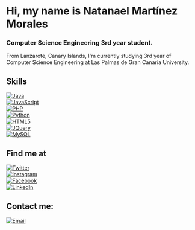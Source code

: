# Hi, my name is Natanael Martínez Morales
### Computer Science Engineering 3rd year student.

From Lanzarote, Canary Islands, I'm currently studying 3rd year of Computer Science Engineering at Las Palmas de Gran Canaria University.

## Skills

[![Java](https://img.shields.io/badge/Java-007396?style=for-the-badge&logo=java&logoColor=white&labelColor=101010)]()
</br>
[![JavaScript](https://img.shields.io/badge/JavaScript-F7DF1E?style=for-the-badge&logo=javascript&logoColor=white&labelColor=101010)]()
</br>
[![PHP](https://img.shields.io/badge/PHP-blueviolet?style=for-the-badge&logo=php&logoColor=white&labelColor=101010)]()
</br>
[![Python](https://img.shields.io/badge/Python-F7DF1E?style=for-the-badge&logo=python&logoColor=white&labelColor=101010)]()
</br>
[![HTML5](https://img.shields.io/badge/HTML5-F7DF1E?style=for-the-badge&logo=html5&logoColor=white&labelColor=101010)]()
</br>
[![JQuery](https://img.shields.io/badge/JQuery-F7DF1E?style=for-the-badge&logo=jquery&logoColor=white&labelColor=101010)]()
</br>
[![MySQL](https://img.shields.io/badge/MySQL-4479A1?style=for-the-badge&logo=mysql&logoColor=white&labelColor=101010)]()
</br>

## Find me at

[![Twitter](https://img.shields.io/badge/Twitter-@Natanael2903-1DA1F2?style=for-the-badge&logo=twitter&logoColor=white&labelColor=101010)](https://twitter.com/Natanael2903)
</br>
[![Instagram](https://img.shields.io/badge/Instagram-@natanaelmm29-E4405F?style=for-the-badge&logo=instagram&logoColor=white&labelColor=101010)](https://instagram.com/natanaelmm29)
</br>
[![Facebook](https://img.shields.io/badge/Facebook-Natanael_Martinez-1877F2?style=for-the-badge&logo=facebook&logoColor=white&labelColor=101010)](https://facebook.com/natanael.martinezmorales.5)
</br>
[![LinkedIn](https://img.shields.io/badge/LinkedIn-Natanael_Martinez-0077B5?style=for-the-badge&logo=linkedin&logoColor=white&labelColor=101010)](https://www.linkedin.com/in/natanael-martinez-morales)

## Contact me:

[![Email](https://img.shields.io/badge/natanael29032000@gmail.com-my_personal_email-D14836?style=for-the-badge&logo=gmail&logoColor=white&labelColor=101010)](mailto:natanael29032000@gmail.com)
